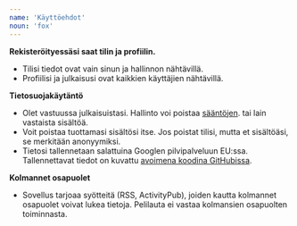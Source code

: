 ```yaml
---
name: 'Käyttöehdot'
noun: 'fox'
---
```

**Rekisteröityessäsi saat tilin ja profiilin.** 
- Tilisi tiedot ovat vain sinun ja hallinnon nähtävillä. 
- Profiilisi ja julkaisusi ovat kaikkien käyttäjien nähtävillä.

**Tietosuojakäytäntö**
- Olet vastuussa julkaisuistasi. Hallinto voi poistaa [sääntöjen](/docs/fi/coc). tai lain vastaista sisältöä.
- Voit poistaa tuottamasi sisältösi itse. Jos poistat tilisi, mutta et sisältöäsi, se merkitään anonyymiksi.
- Tietosi tallennetaan salattuina Googlen pilvipalveluun EU:ssa. Tallennettavat tiedot on kuvattu [avoimena koodina GitHubissa](https://github.com/villetakanen/pelilauta-16/tree/main/src/schemas).

**Kolmannet osapuolet**
- Sovellus tarjoaa syötteitä (RSS, ActivityPub), joiden kautta kolmannet osapuolet voivat lukea tietoja. Pelilauta ei vastaa kolmansien osapuolten toiminnasta.
